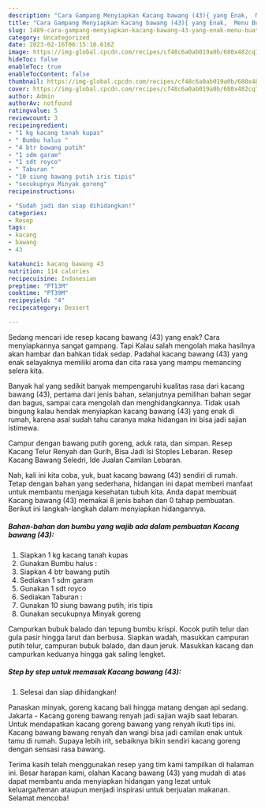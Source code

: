 ```yaml
---
description: "Cara Gampang Menyiapkan Kacang bawang (43){ yang Enak,  Menu Buat lebaran"
title: "Cara Gampang Menyiapkan Kacang bawang (43){ yang Enak,  Menu Buat lebaran"
slug: 1489-cara-gampang-menyiapkan-kacang-bawang-43-yang-enak-menu-buat-lebaran
category: Uncategorized
date: 2023-02-16T06:15:10.616Z
image: https://img-global.cpcdn.com/recipes/cf48c6a0ab019a0b/680x482cq70/kacang-bawang-43-foto-resep-utama.jpg
hideToc: false
enableToc: true
enableTocContent: false
thumbnail: https://img-global.cpcdn.com/recipes/cf48c6a0ab019a0b/680x482cq70/kacang-bawang-43-foto-resep-utama.jpg
cover: https://img-global.cpcdn.com/recipes/cf48c6a0ab019a0b/680x482cq70/kacang-bawang-43-foto-resep-utama.jpg
author: Admin
authorAv: notfound
ratingvalue: 5
reviewcount: 3
recipeingredient:
- "1 kg kacang tanah kupas"
- " Bumbu halus "
- "4 btr bawang putih"
- "1 sdm garam"
- "1 sdt royco"
- " Taburan "
- "10 siung bawang putih iris tipis"
- "secukupnya Minyak goreng"
recipeinstructions:

- "Sudah jadi dan siap dihidangkan!"
categories:
- Resep
tags:
- kacang
- bawang
- 43

katakunci: kacang bawang 43 
nutrition: 114 calories
recipecuisine: Indonesian
preptime: "PT13M"
cooktime: "PT39M"
recipeyield: "4"
recipecategory: Dessert

---
```



Sedang mencari ide resep kacang bawang (43) yang enak? Cara menyiapkannya sangat gampang. Tapi Kalau salah mengolah maka hasilnya akan hambar dan bahkan tidak sedap. Padahal kacang bawang (43) yang enak selayaknya memiliki aroma dan cita rasa yang mampu memancing selera kita.


Banyak hal yang sedikit banyak mempengaruhi kualitas rasa dari kacang bawang (43), pertama dari jenis bahan, selanjutnya pemilihan bahan segar dan bagus, sampai cara mengolah dan menghidangkannya. Tidak usah bingung kalau hendak menyiapkan kacang bawang (43) yang enak di rumah, karena asal sudah tahu caranya maka hidangan ini bisa jadi sajian istimewa.

Campur dengan bawang putih goreng, aduk rata, dan simpan. Resep Kacang Telur Renyah dan Gurih, Bisa Jadi Isi Stoples Lebaran. Resep Kacang Bawang Seledri, Ide Jualan Camilan Lebaran.


Nah, kali ini kita coba, yuk, buat kacang bawang (43) sendiri di rumah. Tetap dengan bahan yang sederhana, hidangan ini dapat memberi manfaat untuk membantu menjaga kesehatan tubuh kita. Anda dapat membuat Kacang bawang (43) memakai 8 jenis bahan dan 0 tahap pembuatan. Berikut ini langkah-langkah dalam menyiapkan hidangannya.

<!--inarticleads1-->

##### Bahan-bahan dan bumbu yang wajib ada dalam pembuatan Kacang bawang (43):

1. Siapkan 1 kg kacang tanah kupas
1. Gunakan  Bumbu halus :
1. Siapkan 4 btr bawang putih
1. Sediakan 1 sdm garam
1. Gunakan 1 sdt royco
1. Sediakan  Taburan :
1. Gunakan 10 siung bawang putih, iris tipis
1. Gunakan secukupnya Minyak goreng


Campurkan bubuk balado dan tepung bumbu krispi. Kocok putih telur dan gula pasir hingga larut dan berbusa. Siapkan wadah, masukkan campuran putih telur, campuran bubuk balado, dan daun jeruk. Masukkan kacang dan campurkan keduanya hingga gak saling lengket. 

<!--inarticleads2-->

##### Step by step untuk memasak Kacang bawang (43):


1. Selesai dan siap dihidangkan!

Panaskan minyak, goreng kacang bali hingga matang dengan api sedang. Jakarta - Kacang goreng bawang renyah jadi sajian wajib saat lebaran. Untuk mendapatkan kacang goreng bawang yang renyah ikuti tips ini. Kacang bawang bawang renyah dan wangi bisa jadi camilan enak untuk tamu di rumah. Supaya lebih irit, sebaiknya bikin sendiri kacang goreng dengan sensasi rasa bawang. 

Terima kasih telah menggunakan resep yang tim kami tampilkan di halaman ini. Besar harapan kami, olahan Kacang bawang (43) yang mudah di atas dapat membantu anda menyiapkan hidangan yang lezat untuk keluarga/teman ataupun menjadi inspirasi untuk berjualan makanan. Selamat mencoba!
